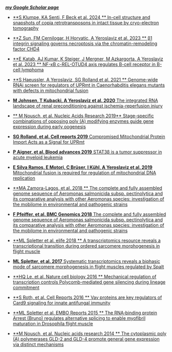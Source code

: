 [***my Google Scholar page***](https://scholar.google.com/citations?user=KzGEMogAAAAJ&hl=en)

- [**S Klumpe, KA Senti, F Beck et al. 2024 ** In-cell structure and snapshots of copia retrotransposons in intact tissue by cryo-electron tomography](https://www.biorxiv.org/content/10.1101/2024.02.21.581285v1.full)

- [**Z Sun, FM Cernilogar, H Horvatic, A Yeroslaviz et al. 2023 ** β1 integrin signaling governs necroptosis via the chromatin-remodeling factor CHD4](https://www.cell.com/cell-reports/fulltext/S2211-1247(23)01334-7)

- [**E Katab, AJ Kumar, K Steiger, J Mergner, M Azkargorta, A Yeroslaviz et al. 2023 ** NF-κB c-REL-OTUD4 axis regulates B-cell receptor in B-cell lymphoma](https://www.biorxiv.org/content/10.1101/2023.05.06.539691v1.full)

- [**S Haeussler, A Yeroslaviz, SG Rolland et al. 2021 ** Genome-wide RNAi screen for regulators of UPRmt in Caenorhabditis elegans mutants with defects in mitochondrial fusion](https://academic.oup.com/g3journal/article/11/7/jkab095/6204483)

- [**M Johnsen, T Kubacki, A Yeroslaviz et al. 2020** The integrated RNA landscape of renal preconditioning against ischemia-reperfusion injury](https://journals.lww.com/jasn/abstract/2020/04000/the_integrated_rna_landscape_of_renal.9.aspx)

- [ ** M Nousch, et al. Nucleic Acids Research 2019** Stage-specific combinations of opposing poly (A) modifying enzymes guide gene expression during early oogenesis](https://academic.oup.com/nar/article/47/20/10881/5568212)

- [ **SG Rolland, et al. Cell reports 2019** Compromised Mitochondrial Protein Import Acts as a Signal for UPRmt](https://www.sciencedirect.com/science/article/pii/S2211124719309532)

- [ **P Aigner, et al. Blood advances 2019** STAT3β is a tumor suppressor in acute myeloid leukemia](https://ashpublications.org/bloodadvances/article/3/13/1989/246635)

- [ **E Silva Ramos, E Motori, C Brüser, I Kühl, A Yeroslaviz et al. 2019** Mitochondrial fusion is required for regulation of mitochondrial DNA replication](https://journals.plos.org/plosgenetics/article?id=10.1371/journal.pgen.1008085)

- [**MA Zamora-Lagos,  et al.  2018 ** The complete and fully assembled genome sequence of Aeromonas salmonicida subsp. pectinolytica and its comparative analysis with other Aeromonas species: investigation of the mobilome in environmental and pathogenic strains](https://hal.archives-ouvertes.fr/hal-02066652/)

- [ **F Pfeiffer, et al. BMC Genomics 2018** The complete and fully assembled genome sequence of Aeromonas salmonicida subsp. pectinolytica and its comparative analysis with other Aeromonas species: investigation of the mobilome in environmental and pathogenic strains](https://bmcgenomics.biomedcentral.com/articles/10.1186/s12864-017-4301-6)

- [ **ML Spletter et al. elife 2018 ** A transcriptomics resource reveals a transcriptional transition during ordered sarcomere morphogenesis in flight muscle](https://cdn.elifesciences.org/articles/34058/elife-34058-v2.pdf)

- [**ML Spletter, et al.  2017** Systematic transcriptomics reveals a biphasic mode of sarcomere morphogenesis in flight muscles regulated by Spalt](https://www.biorxiv.org/content/10.1101/229534v1.abstract)

- [ **HQ Le, et al. Nature cell biology	2016 ** Mechanical regulation of transcription controls Polycomb-mediated gene silencing during lineage commitment](https://www.nature.com/articles/ncb3387)

- [ **S Roth, et al. Cell Reports 2016 ** Vav proteins are key regulators of Card9 signaling for innate antifungal immunity](https://www.sciencedirect.com/science/article/pii/S2211124716315741)

- [ **ML Spletter et al. EMBO Reports 2015 ** The RNA‐binding protein Arrest (Bruno) regulates alternative splicing to enable myofibril maturation in Drosophila flight muscle](https://www.embopress.org/doi/pdf/10.15252/embr.201439791)

- [ **M Nousch, et al. Nucleic acids research 2014 ** The cytoplasmic poly (A) polymerases GLD-2 and GLD-4 promote general gene expression via distinct mechanisms](https://academic.oup.com/nar/article/42/18/11622/2436391)
